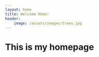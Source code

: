 ```yaml
---
layout: home 
title: Welcome Home!
header:
    image: /assets/images/trees.jpg
---
```


# This is my homepage
